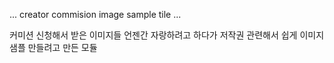 ... creator commision image sample tile ...

커미션 신청해서 받은 이미지들 언젠간 자랑하려고 하다가 저작권 관련해서 쉽게 이미지 샘플 만들려고 만든 모듈

